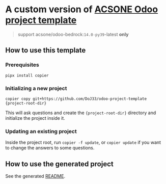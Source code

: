 # A custom version of [ACSONE Odoo project template](https://github.com/acsone/acsone-odoo-project-template)

> support acsone/odoo-bedrock:`14.0-py39`-latest **only**

## How to use this template

### Prerequisites

`pipx install copier`

### Initializing a new project

`copier copy git+https://github.com/DoJ33/odoo-project-template {project-root-dir}`

This will ask questions and create the `{project-root-dir}` directory and initialize the
project inside it.

### Updating an existing project

Inside the project root, run `copier -f update`, or `copier update` if you want to
change the answers to some questions.

## How to use the generated project

See the generated [README](src/README.md.jinja).
